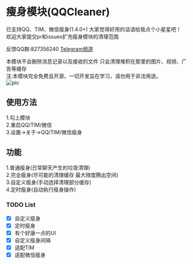 # 瘦身模块(QQCleaner)
已支持QQ、TIM、微信瘦身(1.4.0+) 大家觉得好用的话请给我点个小星星吧！   
欢迎大家提交pr和issues扩充瘦身模块的清理范围    

反馈QQ群:827356240 [Telegram频道](https://t.me/QQCleanerCh)   

本模块不会删除消息记录以及接收的文件 只会清理堆积在那里的图片、视频、广告等缓存    
注:本模块完全免费且开源，一切开发旨在学习，请勿用于非法用途。   
![pic](https://i.loli.net/2021/02/19/tGnfySCoqE93KFz.jpg)
## 使用方法
1.勾上模块     
2.重启QQ/TIM/微信   
3.设置->关于->QQ/TIM/微信瘦身   
## 功能
1.普通瘦身(日常聊天产生的垃圾清理)   
2.完全瘦身(尽可能的清理缓存 最大限度腾出空间)   
3.自定义瘦身(手动选择清理部分缓存)   
4.定时瘦身(自动执行瘦身操作)    
### TODO List
- [x] 自定义瘦身   
- [x] 定时瘦身    
- [x] 有个好康一点的UI   
- [x] 自定义瘦身间隔   
- [x] 适配TIM   
- [x] 适配微信瘦身    
